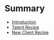 # Summary

* [Introduction](README.md)
* [Talent Recipe](the_talent_process.md)
* [New Client Recipe](the_new_client_process.md)

